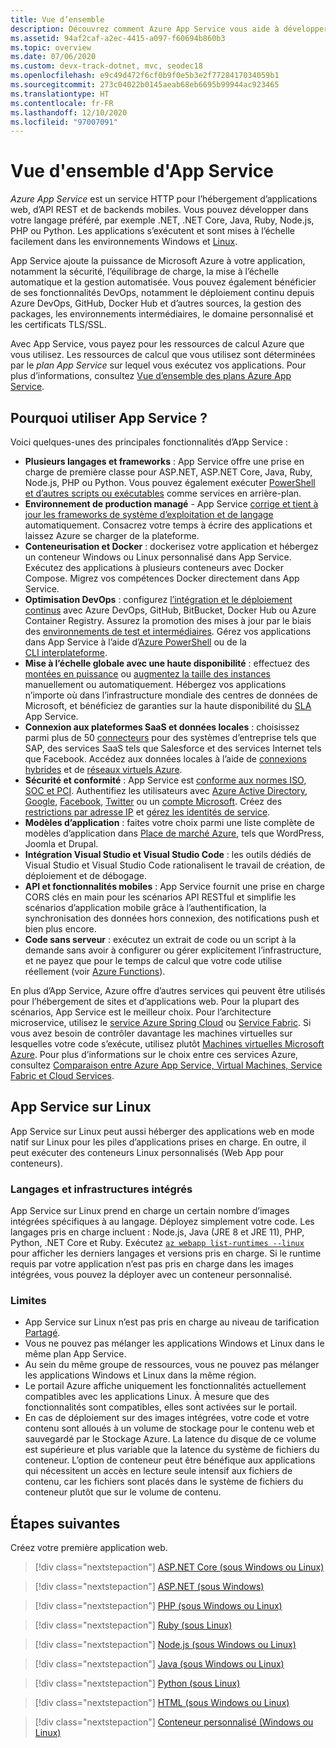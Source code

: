 ```yaml
---
title: Vue d’ensemble
description: Découvrez comment Azure App Service vous aide à développer et héberger des applications web.
ms.assetid: 94af2caf-a2ec-4415-a097-f60694b860b3
ms.topic: overview
ms.date: 07/06/2020
ms.custom: devx-track-dotnet, mvc, seodec18
ms.openlocfilehash: e9c49d472f6cf0b9f0e5b3e2f7728417034059b1
ms.sourcegitcommit: 273c04022b0145aeab68eb6695b99944ac923465
ms.translationtype: HT
ms.contentlocale: fr-FR
ms.lasthandoff: 12/10/2020
ms.locfileid: "97007091"
---
```

# <a name="app-service-overview"></a>Vue d'ensemble d'App Service

*Azure App Service* est un service HTTP pour l’hébergement d’applications web, d’API REST et de backends mobiles. Vous pouvez développer dans votre langage préféré, par exemple .NET, .NET Core, Java, Ruby, Node.js, PHP ou Python. Les applications s’exécutent et sont mises à l’échelle facilement dans les environnements Windows et [Linux](#app-service-on-linux).

App Service ajoute la puissance de Microsoft Azure à votre application, notamment la sécurité, l’équilibrage de charge, la mise à l’échelle automatique et la gestion automatisée. Vous pouvez également bénéficier de ses fonctionnalités DevOps, notamment le déploiement continu depuis Azure DevOps, GitHub, Docker Hub et d’autres sources, la gestion des packages, les environnements intermédiaires, le domaine personnalisé et les certificats TLS/SSL. 

Avec App Service, vous payez pour les ressources de calcul Azure que vous utilisez. Les ressources de calcul que vous utilisez sont déterminées par le _plan App Service_ sur lequel vous exécutez vos applications. Pour plus d’informations, consultez [Vue d’ensemble des plans Azure App Service](overview-hosting-plans.md).

## <a name="why-use-app-service"></a>Pourquoi utiliser App Service ?

Voici quelques-unes des principales fonctionnalités d’App Service :

* **Plusieurs langages et frameworks** : App Service offre une prise en charge de première classe pour ASP.NET, ASP.NET Core, Java, Ruby, Node.js, PHP ou Python. Vous pouvez également exécuter [PowerShell et d’autres scripts ou exécutables](webjobs-create.md) comme services en arrière-plan.
* **Environnement de production managé** - App Service [corrige et tient à jour les frameworks de système d’exploitation et de langage](overview-patch-os-runtime.md) automatiquement. Consacrez votre temps à écrire des applications et laissez Azure se charger de la plateforme.
* **Conteneurisation et Docker** : dockerisez votre application et hébergez un conteneur Windows ou Linux personnalisé dans App Service. Exécutez des applications à plusieurs conteneurs avec Docker Compose. Migrez vos compétences Docker directement dans App Service.
* **Optimisation DevOps** : configurez [l’intégration et le déploiement continus](deploy-continuous-deployment.md) avec Azure DevOps, GitHub, BitBucket, Docker Hub ou Azure Container Registry. Assurez la promotion des mises à jour par le biais des [environnements de test et intermédiaires](deploy-staging-slots.md). Gérez vos applications dans App Service à l’aide d’[Azure PowerShell](/powershell/azure/) ou de la [CLI interplateforme](/cli/azure/install-azure-cli).
* **Mise à l’échelle globale avec une haute disponibilité** : effectuez des [montées en puissance](manage-scale-up.md) ou [augmentez la taille des instances](../azure-monitor/platform/autoscale-get-started.md) manuellement ou automatiquement. Hébergez vos applications n’importe où dans l’infrastructure mondiale des centres de données de Microsoft, et bénéficiez de garanties sur la haute disponibilité du  [SLA](https://azure.microsoft.com/support/legal/sla/app-service/) App Service.
* **Connexion aux plateformes SaaS et données locales** : choisissez parmi plus de 50 [connecteurs](../connectors/apis-list.md) pour des systèmes d’entreprise tels que SAP, des services SaaS tels que Salesforce et des services Internet tels que Facebook. Accédez aux données locales à l’aide de [connexions hybrides](app-service-hybrid-connections.md) et de [réseaux virtuels Azure](web-sites-integrate-with-vnet.md).
* **Sécurité et conformité** : App Service est [conforme aux normes ISO, SOC et PCI](https://www.microsoft.com/en-us/trustcenter). Authentifiez les utilisateurs avec [Azure Active Directory](configure-authentication-provider-aad.md), [Google](configure-authentication-provider-google.md), [Facebook](configure-authentication-provider-facebook.md), [Twitter](configure-authentication-provider-twitter.md) ou un [compte Microsoft](configure-authentication-provider-microsoft.md). Créez des [restrictions par adresse IP](app-service-ip-restrictions.md) et [gérez les identités de service](overview-managed-identity.md).
* **Modèles d’application** : faites votre choix parmi une liste complète de modèles d’application dans [Place de marché Azure](https://azure.microsoft.com/marketplace/), tels que WordPress, Joomla et Drupal.
* **Intégration Visual Studio et Visual Studio Code** : les outils dédiés de Visual Studio et Visual Studio Code rationalisent le travail de création, de déploiement et de débogage.
* **API et fonctionnalités mobiles** : App Service fournit une prise en charge CORS clés en main pour les scénarios API RESTful et simplifie les scénarios d’application mobile grâce à l’authentification, la synchronisation des données hors connexion, des notifications push et bien plus encore.
* **Code sans serveur** : exécutez un extrait de code ou un script à la demande sans avoir à configurer ou gérer explicitement l’infrastructure, et ne payez que pour le temps de calcul que votre code utilise réellement (voir [Azure Functions](../azure-functions/index.yml)).

En plus d’App Service, Azure offre d’autres services qui peuvent être utilisés pour l’hébergement de sites et d’applications web. Pour la plupart des scénarios, App Service est le meilleur choix.  Pour l’architecture microservice, utilisez le [service Azure Spring Cloud](../spring-cloud/index.yml) ou [Service Fabric](https://azure.microsoft.com/documentation/services/service-fabric).  Si vous avez besoin de contrôler davantage les machines virtuelles sur lesquelles votre code s’exécute, utilisez plutôt [Machines virtuelles Microsoft Azure](https://azure.microsoft.com/documentation/services/virtual-machines/). Pour plus d’informations sur le choix entre ces services Azure, consultez [Comparaison entre Azure App Service, Virtual Machines, Service Fabric et Cloud Services](/azure/architecture/guide/technology-choices/compute-decision-tree).

## <a name="app-service-on-linux"></a>App Service sur Linux

App Service sur Linux peut aussi héberger des applications web en mode natif sur Linux pour les piles d’applications prises en charge. En outre, il peut exécuter des conteneurs Linux personnalisés (Web App pour conteneurs).

### <a name="built-in-languages-and-frameworks"></a>Langages et infrastructures intégrés

App Service sur Linux prend en charge un certain nombre d’images intégrées spécifiques à au langage. Déployez simplement votre code. Les langages pris en charge incluent : Node.js, Java (JRE 8 et JRE 11), PHP, Python, .NET Core et Ruby. Exécutez [`az webapp list-runtimes --linux`](/cli/azure/webapp#az-webapp-list-runtimes) pour afficher les derniers langages et versions pris en charge. Si le runtime requis par votre application n’est pas pris en charge dans les images intégrées, vous pouvez la déployer avec un conteneur personnalisé.

### <a name="limitations"></a>Limites

- App Service sur Linux n’est pas pris en charge au niveau de tarification [Partagé](https://azure.microsoft.com/pricing/details/app-service/plans/). 
- Vous ne pouvez pas mélanger les applications Windows et Linux dans le même plan App Service.  
- Au sein du même groupe de ressources, vous ne pouvez pas mélanger les applications Windows et Linux dans la même région.
- Le portail Azure affiche uniquement les fonctionnalités actuellement compatibles avec les applications Linux. À mesure que des fonctionnalités sont compatibles, elles sont activées sur le portail.
- En cas de déploiement sur des images intégrées, votre code et votre contenu sont alloués à un volume de stockage pour le contenu web et sauvegardé par le Stockage Azure. La latence du disque de ce volume est supérieure et plus variable que la latence du système de fichiers du conteneur. L’option de conteneur peut être bénéfique aux applications qui nécessitent un accès en lecture seule intensif aux fichiers de contenu, car les fichiers sont placés dans le système de fichiers du conteneur plutôt que sur le volume de contenu.

## <a name="next-steps"></a>Étapes suivantes

Créez votre première application web.

> [!div class="nextstepaction"]
> [ASP.NET Core (sous Windows ou Linux)](quickstart-dotnetcore.md)

> [!div class="nextstepaction"]
> [ASP.NET (sous Windows)](quickstart-dotnet-framework.md)

> [!div class="nextstepaction"]
> [PHP (sous Windows ou Linux)](quickstart-php.md)

> [!div class="nextstepaction"]
> [Ruby (sous Linux)](quickstart-ruby.md)

> [!div class="nextstepaction"]
> [Node.js (sous Windows ou Linux)](quickstart-nodejs.md)

> [!div class="nextstepaction"]
> [Java (sous Windows ou Linux)](quickstart-java.md)

> [!div class="nextstepaction"]
> [Python (sous Linux)](quickstart-python.md)

> [!div class="nextstepaction"]
> [HTML (sous Windows ou Linux)](quickstart-html.md)

> [!div class="nextstepaction"]
> [Conteneur personnalisé (Windows ou Linux)](tutorial-custom-container.md)
